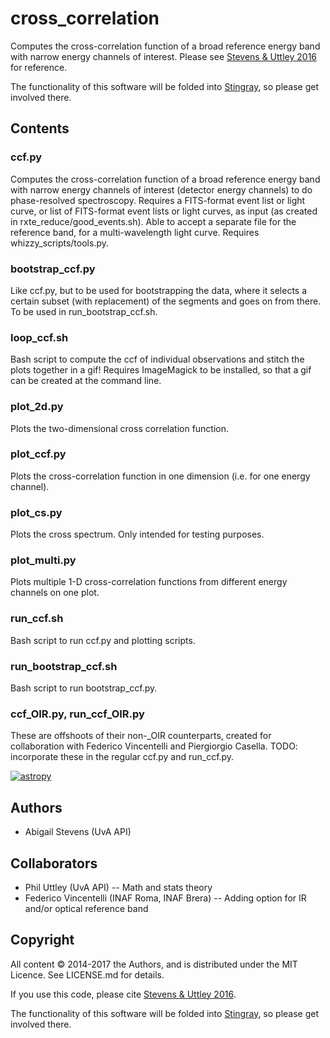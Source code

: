 # cross_correlation
Computes the cross-correlation function of a broad reference energy band with 
narrow energy channels of interest. Please see [Stevens & Uttley 2016](https://ui.adsabs.harvard.edu/#abs/2016MNRAS.460.2796S/abstract)
for reference.

The functionality of this software will be folded into [Stingray](http://stingraysoftware.github.io/),
so please get involved there.

## Contents

### ccf.py
Computes the cross-correlation function of a broad reference energy band with 
narrow energy channels of interest (detector energy channels) to do 
phase-resolved spectroscopy. Requires a FITS-format event list or light curve,
or list of FITS-format event lists or light curves, as input (as created in 
rxte_reduce/good_events.sh). Able to accept a separate file for the reference 
band, for a multi-wavelength light curve.
Requires whizzy_scripts/tools.py.

### bootstrap_ccf.py
Like ccf.py, but to be used for bootstrapping the data, where it selects a 
certain subset (with replacement) of the segments and goes on from there. To be
used in run_bootstrap_ccf.sh.

### loop_ccf.sh
Bash script to compute the ccf of individual observations and stitch the plots 
together in a gif! Requires ImageMagick to be installed, so that a gif can be 
created at the command line.

### plot_2d.py
Plots the two-dimensional cross correlation function.

### plot_ccf.py
Plots the cross-correlation function in one dimension (i.e. for one energy 
channel).

### plot_cs.py
Plots the cross spectrum. Only intended for testing purposes.

### plot_multi.py
Plots multiple 1-D cross-correlation functions from different energy channels on
one plot.

### run_ccf.sh
Bash script to run ccf.py and plotting scripts.

### run_bootstrap_ccf.sh
Bash script to run bootstrap_ccf.py.

### ccf_OIR.py, run_ccf_OIR.py
These are offshoots of their non-_OIR counterparts, created for collaboration
with Federico Vincentelli and Piergiorgio Casella. TODO: incorporate these in
the regular ccf.py and run_ccf.py.

[![astropy](http://img.shields.io/badge/powered%20by-AstroPy-orange.svg?style=flat)](http://www.astropy.org/)

## Authors
* Abigail Stevens (UvA API)


## Collaborators
* Phil Uttley (UvA API) -- Math and stats theory
* Federico Vincentelli (INAF Roma, INAF Brera) -- Adding option for IR and/or 
optical reference band

## Copyright
All content © 2014-2017 the Authors, and is distributed under the MIT
Licence. See LICENSE.md for details.

If you use this code, please cite [Stevens & Uttley 2016](https://ui.adsabs.harvard.edu/#abs/2016MNRAS.460.2796S/abstract).

The functionality of this software will be folded into [Stingray](http://stingraysoftware.github.io/),
so please get involved there.


